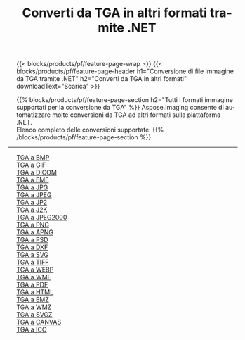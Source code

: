 ﻿---
title: Converti da TGA in altri formati tramite .NET 
weight: 3920
url: /it/net/conversion/from/tga 
lang: it
langdirlevel: 2
locales: zh-hans,ja,it,ru,de,es,fr,nl,id,lt,pl,pt,vi,tr,ko,zh-hant,ar,hi,th,sv,cs,uk,he
description: Usando Aspose.Imaging puoi facilmente convertire da TGA ad altri formati
---

{{< blocks/products/pf/feature-page-wrap >}}
{{< blocks/products/pf/feature-page-header h1="Conversione di file immagine da TGA tramite .NET" h2="Converti da TGA in altri formati" downloadText="Scarica" >}}


{{% blocks/products/pf/feature-page-section  h2="Tutti i formati immagine supportati per la conversione da TGA" %}}
Aspose.Imaging consente di automatizzare molte conversioni da TGA ad altri formati sulla piattaforma .NET.
<br/>
Elenco completo delle conversioni supportate:
{{% /blocks/products/pf/feature-page-section %}}
<div class="container-fluid productfamilypage bg-gray">
    <div class="convertypes bg-gray agp-content section">
        <div class="container">
		<hr style="margin-left:-20px;"/>
		<div class="row other-converters">
		    <div class='col-md-2 other-converter remove-lp remove-rp'><a href="/imaging/it/net/conversion/tga-to-bmp" >TGA a BMP</a></div><div class='col-md-2 other-converter remove-lp remove-rp'><a href="/imaging/it/net/conversion/tga-to-gif" >TGA a GIF</a></div><div class='col-md-2 other-converter remove-lp remove-rp'><a href="/imaging/it/net/conversion/tga-to-dicom" >TGA a DICOM</a></div><div class='col-md-2 other-converter remove-lp remove-rp'><a href="/imaging/it/net/conversion/tga-to-emf" >TGA a EMF</a></div><div class='col-md-2 other-converter remove-lp remove-rp'><a href="/imaging/it/net/conversion/tga-to-jpg" >TGA a JPG</a></div><div class='col-md-2 other-converter remove-lp remove-rp'><a href="/imaging/it/net/conversion/tga-to-jpeg" >TGA a JPEG</a></div><div class='col-md-2 other-converter remove-lp remove-rp'><a href="/imaging/it/net/conversion/tga-to-jp2" >TGA a JP2</a></div><div class='col-md-2 other-converter remove-lp remove-rp'><a href="/imaging/it/net/conversion/tga-to-j2k" >TGA a J2K</a></div><div class='col-md-2 other-converter remove-lp remove-rp'><a href="/imaging/it/net/conversion/tga-to-jpeg2000" >TGA a JPEG2000</a></div><div class='col-md-2 other-converter remove-lp remove-rp'><a href="/imaging/it/net/conversion/tga-to-png" >TGA a PNG</a></div><div class='col-md-2 other-converter remove-lp remove-rp'><a href="/imaging/it/net/conversion/tga-to-apng" >TGA a APNG</a></div><div class='col-md-2 other-converter remove-lp remove-rp'><a href="/imaging/it/net/conversion/tga-to-psd" >TGA a PSD</a></div><div class='col-md-2 other-converter remove-lp remove-rp'><a href="/imaging/it/net/conversion/tga-to-dxf" >TGA a DXF</a></div><div class='col-md-2 other-converter remove-lp remove-rp'><a href="/imaging/it/net/conversion/tga-to-svg" >TGA a SVG</a></div><div class='col-md-2 other-converter remove-lp remove-rp'><a href="/imaging/it/net/conversion/tga-to-tiff" >TGA a TIFF</a></div><div class='col-md-2 other-converter remove-lp remove-rp'><a href="/imaging/it/net/conversion/tga-to-webp" >TGA a WEBP</a></div><div class='col-md-2 other-converter remove-lp remove-rp'><a href="/imaging/it/net/conversion/tga-to-wmf" >TGA a WMF</a></div><div class='col-md-2 other-converter remove-lp remove-rp'><a href="/imaging/it/net/conversion/tga-to-pdf" >TGA a PDF</a></div><div class='col-md-2 other-converter remove-lp remove-rp'><a href="/imaging/it/net/conversion/tga-to-html" >TGA a HTML</a></div><div class='col-md-2 other-converter remove-lp remove-rp'><a href="/imaging/it/net/conversion/tga-to-emz" >TGA a EMZ</a></div><div class='col-md-2 other-converter remove-lp remove-rp'><a href="/imaging/it/net/conversion/tga-to-wmz" >TGA a WMZ</a></div><div class='col-md-2 other-converter remove-lp remove-rp'><a href="/imaging/it/net/conversion/tga-to-svgz" >TGA a SVGZ</a></div><div class='col-md-2 other-converter remove-lp remove-rp'><a href="/imaging/it/net/conversion/tga-to-canvas" >TGA a CANVAS</a></div><div class='col-md-2 other-converter remove-lp remove-rp'><a href="/imaging/it/net/conversion/tga-to-ico" >TGA a ICO</a></div>
                </div>
        </div>
    </div>
</div>
<br/>

